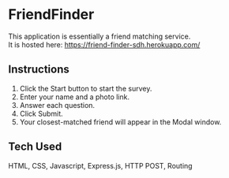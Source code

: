 # FriendFinder

This application is essentially a friend matching service.  
It is hosted here: https://friend-finder-sdh.herokuapp.com/

## Instructions

1. Click the Start button to start the survey.
2. Enter your name and a photo link.
3. Answer each question.
3. Click Submit.
4. Your closest-matched friend will appear in the Modal window. 

## Tech Used
HTML, CSS, Javascript, Express.js, HTTP POST, Routing

